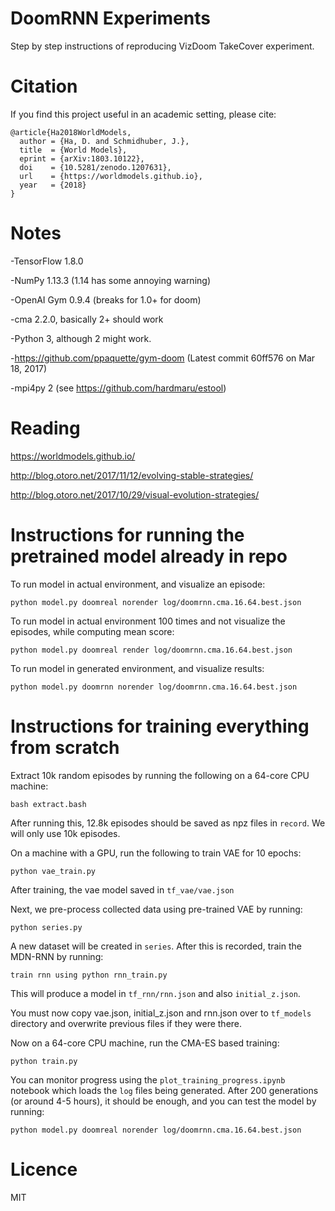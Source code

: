 # DoomRNN Experiments

Step by step instructions of reproducing VizDoom TakeCover experiment.

# Citation

If you find this project useful in an academic setting, please cite:

```
@article{Ha2018WorldModels,
  author = {Ha, D. and Schmidhuber, J.},
  title  = {World Models},
  eprint = {arXiv:1803.10122},
  doi    = {10.5281/zenodo.1207631},
  url    = {https://worldmodels.github.io},
  year   = {2018}
}
```

# Notes

-TensorFlow 1.8.0

-NumPy 1.13.3 (1.14 has some annoying warning)

-OpenAI Gym 0.9.4 (breaks for 1.0+ for doom)

-cma 2.2.0, basically 2+ should work

-Python 3, although 2 might work.

-https://github.com/ppaquette/gym-doom (Latest commit 60ff576  on Mar 18, 2017)

-mpi4py 2 (see https://github.com/hardmaru/estool)

# Reading

https://worldmodels.github.io/

http://blog.otoro.net/2017/11/12/evolving-stable-strategies/

http://blog.otoro.net/2017/10/29/visual-evolution-strategies/

# Instructions for running the pretrained model already in repo

To run model in actual environment, and visualize an episode:

`python model.py doomreal norender log/doomrnn.cma.16.64.best.json`

To run model in actual environment 100 times and not visualize the episodes, while computing mean score:

`python model.py doomreal render log/doomrnn.cma.16.64.best.json`

To run model in generated environment, and visualize results:

`python model.py doomrnn norender log/doomrnn.cma.16.64.best.json`

# Instructions for training everything from scratch

Extract 10k random episodes by running the following on a 64-core CPU machine:

`bash extract.bash`

After running this, 12.8k episodes should be saved as npz files in `record`. We will only use 10k episodes.

On a machine with a GPU, run the following to train VAE for 10 epochs:

`python vae_train.py`

After training, the vae model saved in `tf_vae/vae.json`

Next, we pre-process collected data using pre-trained VAE by running:

`python series.py`

A new dataset will be created in `series`. After this is recorded, train the MDN-RNN by running:

`train rnn using python rnn_train.py`

This will produce a model in `tf_rnn/rnn.json` and also `initial_z.json`.

You must now copy vae.json, initial_z.json and rnn.json over to `tf_models` directory and overwrite previous files if they were there.

Now on a 64-core CPU machine, run the CMA-ES based training:

`python train.py`

You can monitor progress using the `plot_training_progress.ipynb` notebook which loads the `log` files being generated. After 200 generations (or around 4-5 hours), it should be enough, and you can test the model by running:

`python model.py doomreal norender log/doomrnn.cma.16.64.best.json`

# Licence

MIT
